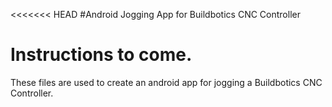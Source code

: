 <<<<<<< HEAD
#Android Jogging App for Buildbotics CNC Controller

Instructions to come.
=======
These files are used to create an android app for jogging a Buildbotics CNC Controller.
